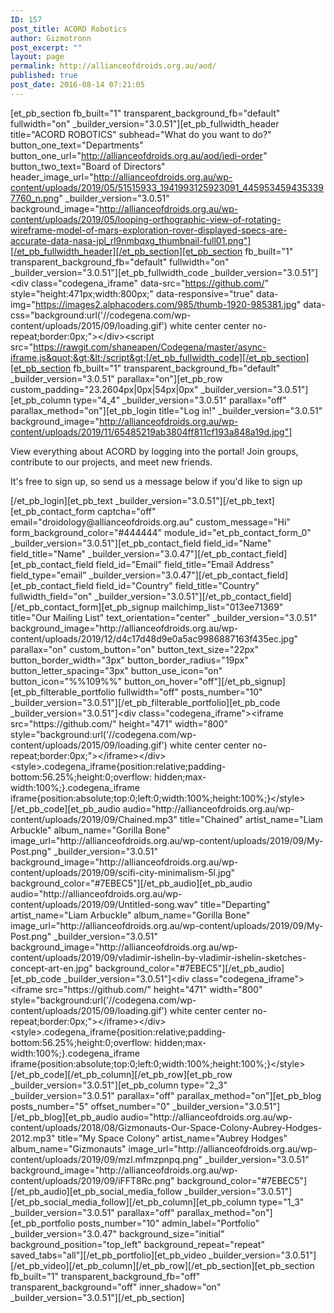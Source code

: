 ```yaml
---
ID: 157
post_title: ACORD Robotics
author: Gizmotronn
post_excerpt: ""
layout: page
permalink: http://allianceofdroids.org.au/aod/
published: true
post_date: 2016-08-14 07:21:05
---
```

[et_pb_section fb_built="1" transparent_background_fb="default" fullwidth="on" _builder_version="3.0.51"][et_pb_fullwidth_header title="ACORD ROBOTICS" subhead="What do you want to do?" button_one_text="Departments" button_one_url="http://allianceofdroids.org.au/aod/jedi-order" button_two_text="Board of Directors" header_image_url="http://allianceofdroids.org.au/wp-content/uploads/2019/05/51515933_1941993125923091_4459534594353397760_n.png" _builder_version="3.0.51" background_image="http://allianceofdroids.org.au/wp-content/uploads/2019/05/looping-orthographic-view-of-rotating-wireframe-model-of-mars-exploration-rover-displayed-specs-are-accurate-data-nasa-jpl_rl9nmbqxg_thumbnail-full01.png"][/et_pb_fullwidth_header][/et_pb_section][et_pb_section fb_built="1" transparent_background_fb="default" fullwidth="on" _builder_version="3.0.51"][et_pb_fullwidth_code _builder_version="3.0.51"]&lt;div class=&quot;codegena_iframe&quot; data-src=&quot;https://github.com/&quot; style=&quot;height:471px;width:800px;&quot; data-responsive=&quot;true&quot; data-img=&quot;https://images2.alphacoders.com/985/thumb-1920-985381.jpg&quot; data-css=&quot;background:url(&#039;//codegena.com/wp-content/uploads/2015/09/loading.gif&#039;) white center center no-repeat;border:0px;&quot;&gt;&lt;/div&gt;&lt;script src=&quot;https://rawgit.com/shaneapen/Codegena/master/async-iframe.js&quot;&gt;&lt;/script&gt;[/et_pb_fullwidth_code][/et_pb_section][et_pb_section fb_built="1" transparent_background_fb="default" _builder_version="3.0.51" parallax="on"][et_pb_row custom_padding="23.2604px|0px|54px|0px" _builder_version="3.0.51"][et_pb_column type="4_4" _builder_version="3.0.51" parallax="off" parallax_method="on"][et_pb_login title="Log in!" _builder_version="3.0.51" background_image="http://allianceofdroids.org.au/wp-content/uploads/2019/11/65485219ab3804ff811cf193a848a19d.jpg"]<p>View everything about ACORD by logging into the portal! Join groups, contribute to our projects, and meet new friends.</p>
<p></p>
<p>It's free to sign up, so send us a message below if you'd like to sign up</p>[/et_pb_login][et_pb_text _builder_version="3.0.51"][/et_pb_text][et_pb_contact_form captcha="off" email="droidology@allianceofdroids.org.au" custom_message="Hi" form_background_color="#444444" module_id="et_pb_contact_form_0" _builder_version="3.0.51"][et_pb_contact_field field_id="Name" field_title="Name" _builder_version="3.0.47"][/et_pb_contact_field][et_pb_contact_field field_id="Email" field_title="Email Address" field_type="email" _builder_version="3.0.47"][/et_pb_contact_field][et_pb_contact_field field_id="Country" field_title="Country" fullwidth_field="on" _builder_version="3.0.51"][/et_pb_contact_field][/et_pb_contact_form][et_pb_signup mailchimp_list="013ee71369" title="Our Mailing List" text_orientation="center" _builder_version="3.0.51" background_image="http://allianceofdroids.org.au/wp-content/uploads/2019/12/d4c17d48d9e0a5ac9986887163f435ec.jpg" parallax="on" custom_button="on" button_text_size="22px" button_border_width="3px" button_border_radius="19px" button_letter_spacing="3px" button_use_icon="on" button_icon="%%109%%" button_on_hover="off"][/et_pb_signup][et_pb_filterable_portfolio fullwidth="off" posts_number="10" _builder_version="3.0.51"][/et_pb_filterable_portfolio][et_pb_code _builder_version="3.0.51"]&lt;div class=&quot;codegena_iframe&quot;&gt;&lt;iframe src=&quot;https://github.com/&quot; height=&quot;471&quot; width=&quot;800&quot;  style=&quot;background:url(&#039;//codegena.com/wp-content/uploads/2015/09/loading.gif&#039;) white center center no-repeat;border:0px;&quot;&gt;&lt;/iframe&gt;&lt;/div&gt;&lt;style&gt;.codegena_iframe{position:relative;padding-bottom:56.25%;height:0;overflow: hidden;max-width:100%;}.codegena_iframe iframe{position:absolute;top:0;left:0;width:100%;height:100%;}&lt;/style&gt;[/et_pb_code][et_pb_audio audio="http://allianceofdroids.org.au/wp-content/uploads/2019/09/Chained.mp3" title="Chained" artist_name="Liam Arbuckle" album_name="Gorilla Bone" image_url="http://allianceofdroids.org.au/wp-content/uploads/2019/09/My-Post.png" _builder_version="3.0.51" background_image="http://allianceofdroids.org.au/wp-content/uploads/2019/09/scifi-city-minimalism-5l.jpg" background_color="#7EBEC5"][/et_pb_audio][et_pb_audio audio="http://allianceofdroids.org.au/wp-content/uploads/2019/09/Untitled-song.wav" title="Departing" artist_name="Liam Arbuckle" album_name="Gorilla Bone" image_url="http://allianceofdroids.org.au/wp-content/uploads/2019/09/My-Post.png" _builder_version="3.0.51" background_image="http://allianceofdroids.org.au/wp-content/uploads/2019/09/vladimir-ishelin-by-vladimir-ishelin-sketches-concept-art-en.jpg" background_color="#7EBEC5"][/et_pb_audio][et_pb_code _builder_version="3.0.51"]&lt;div class=&quot;codegena_iframe&quot;&gt;&lt;iframe src=&quot;https://github.com/&quot; height=&quot;471&quot; width=&quot;800&quot;  style=&quot;background:url(&#039;//codegena.com/wp-content/uploads/2015/09/loading.gif&#039;) white center center no-repeat;border:0px;&quot;&gt;&lt;/iframe&gt;&lt;/div&gt;&lt;style&gt;.codegena_iframe{position:relative;padding-bottom:56.25%;height:0;overflow: hidden;max-width:100%;}.codegena_iframe iframe{position:absolute;top:0;left:0;width:100%;height:100%;}&lt;/style&gt;[/et_pb_code][/et_pb_column][/et_pb_row][et_pb_row _builder_version="3.0.51"][et_pb_column type="2_3" _builder_version="3.0.51" parallax="off" parallax_method="on"][et_pb_blog posts_number="5" offset_number="0" _builder_version="3.0.51"][/et_pb_blog][et_pb_audio audio="http://allianceofdroids.org.au/wp-content/uploads/2018/08/Gizmonauts-Our-Space-Colony-Aubrey-Hodges-2012.mp3" title="My Space Colony" artist_name="Aubrey Hodges" album_name="Gizmonauts" image_url="http://allianceofdroids.org.au/wp-content/uploads/2019/09/mzl.mfmzpnpq.png" _builder_version="3.0.51" background_image="http://allianceofdroids.org.au/wp-content/uploads/2019/09/iFFT8Rc.png" background_color="#7EBEC5"][/et_pb_audio][et_pb_social_media_follow _builder_version="3.0.51"][/et_pb_social_media_follow][/et_pb_column][et_pb_column type="1_3" _builder_version="3.0.51" parallax="off" parallax_method="on"][et_pb_portfolio posts_number="10" admin_label="Portfolio" _builder_version="3.0.47" background_size="initial" background_position="top_left" background_repeat="repeat" saved_tabs="all"][/et_pb_portfolio][et_pb_video _builder_version="3.0.51"][/et_pb_video][/et_pb_column][/et_pb_row][/et_pb_section][et_pb_section fb_built="1" transparent_background_fb="off" transparent_background="off" inner_shadow="on" _builder_version="3.0.51"][/et_pb_section]